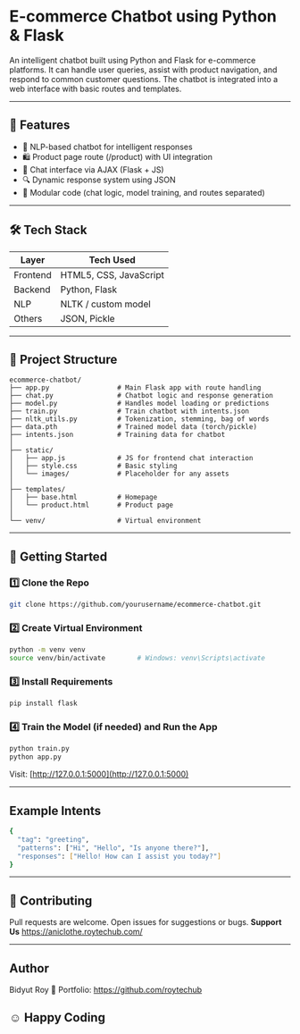 # E-commerce Chatbot using Python & Flask

An intelligent chatbot built using Python and Flask for e-commerce platforms. It can handle user queries, assist with product navigation, and respond to common customer questions. The chatbot is integrated into a web interface with basic routes and templates.

---

## 🚀 Features

- 🧠 NLP-based chatbot for intelligent responses
- 🛍️ Product page route (/product) with UI integration
- 💬 Chat interface via AJAX (Flask + JS)
- 🔍 Dynamic response system using JSON
- 📁 Modular code (chat logic, model training, and routes separated)

---

## 🛠️ Tech Stack

| Layer       | Tech Used                         |
|------------|-----------------------------------|
| Frontend   | HTML5, CSS, JavaScript  |
| Backend    | Python, Flask                     |
|NLP  | NLTK / custom model |
| Others    | JSON, Pickle                       |

---

## 📂 Project Structure

```
ecommerce-chatbot/
├── app.py                 # Main Flask app with route handling
├── chat.py                # Chatbot logic and response generation
├── model.py               # Handles model loading or predictions
├── train.py               # Train chatbot with intents.json
├── nltk_utils.py          # Tokenization, stemming, bag of words
├── data.pth               # Trained model data (torch/pickle)
├── intents.json           # Training data for chatbot
│
├── static/
│   ├── app.js             # JS for frontend chat interaction
│   ├── style.css          # Basic styling
│   └── images/            # Placeholder for any assets
│
├── templates/
│   ├── base.html          # Homepage
│   └── product.html       # Product page
│
└── venv/                  # Virtual environment
```

---

## 🧪 Getting Started

### 1️⃣ Clone the Repo

```bash
git clone https://github.com/yourusername/ecommerce-chatbot.git
```

### 2️⃣ Create Virtual Environment

```bash
python -m venv venv
source venv/bin/activate        # Windows: venv\Scripts\activate
```

### 3️⃣ Install Requirements

```bash
pip install flask
```

### 4️⃣ Train the Model (if needed) and Run the App

```bash
python train.py
python app.py
```

Visit: [http://127.0.0.1:5000](http://127.0.0.1:5000)

---

## Example Intents
```bash
{
  "tag": "greeting",
  "patterns": ["Hi", "Hello", "Is anyone there?"],
  "responses": ["Hello! How can I assist you today?"]
}
```
---

## 🤝 Contributing

Pull requests are welcome. Open issues for suggestions or bugs. 
**Support Us**
https://aniclothe.roytechub.com/

---

## Author
Bidyut Roy
💼 Portfolio: https://github.com/roytechub

## ☺️ Happy Coding

